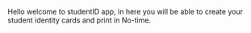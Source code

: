 Hello welcome to studentID app, in here you will be able to create your student identity cards and print in No-time.

